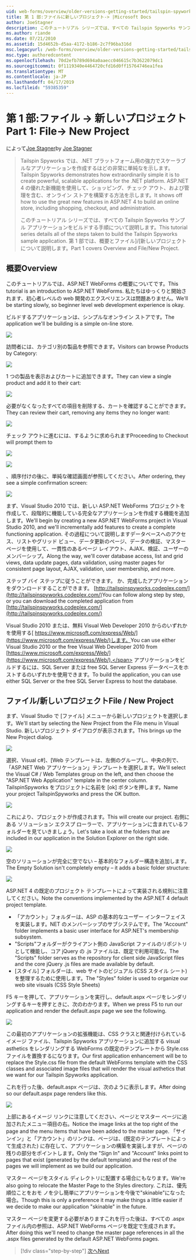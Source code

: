 ```yaml
---
uid: web-forms/overview/older-versions-getting-started/tailspin-spyworks/tailspin-spyworks-part-1
title: 第 1 部:ファイルに新しいプロジェクト-> |Microsoft Docs
author: JoeStagner
description: このチュートリアル シリーズでは、すべての Tailspin Spyworks サンプル アプリケーションをビルドする手順について説明します。 第 1 部では、概要とファイル]/[新しいプロジェクトについて説明します。
ms.author: riande
ms.date: 07/21/2010
ms.assetid: 15d4652b-d5aa-4172-b186-2c7f96ba316d
msc.legacyurl: /web-forms/overview/older-versions-getting-started/tailspin-spyworks/tailspin-spyworks-part-1
msc.type: authoredcontent
ms.openlocfilehash: 70d2efb789d694a0aaecc046615c7b3622079dc1
ms.sourcegitcommit: 0f1119340e4464720cfd16d0ff15764746ea1fea
ms.translationtype: MT
ms.contentlocale: ja-JP
ms.lasthandoff: 04/17/2019
ms.locfileid: "59385359"
---
```

# <a name="part-1-file--new-project"></a><span data-ttu-id="559d1-104">第 1 部:ファイル -> 新しいプロジェクト</span><span class="sxs-lookup"><span data-stu-id="559d1-104">Part 1: File-> New Project</span></span>

<span data-ttu-id="559d1-105">によって[Joe Stagner](https://github.com/JoeStagner)</span><span class="sxs-lookup"><span data-stu-id="559d1-105">by [Joe Stagner](https://github.com/JoeStagner)</span></span>

> <span data-ttu-id="559d1-106">Tailspin Spyworks では、.NET プラットフォーム用の強力でスケーラブルなアプリケーションを作成するはどの非常に単純なを示します。</span><span class="sxs-lookup"><span data-stu-id="559d1-106">Tailspin Spyworks demonstrates how extraordinarily simple it is to create powerful, scalable applications for the .NET platform.</span></span> <span data-ttu-id="559d1-107">ASP.NET 4 の優れた新機能を使用して、ショッピング、チェック アウト、および管理を含む、オンライン ストアを構築する方法を示します。</span><span class="sxs-lookup"><span data-stu-id="559d1-107">It shows off how to use the great new features in ASP.NET 4 to build an online store, including shopping, checkout, and administration.</span></span>
> 
> <span data-ttu-id="559d1-108">このチュートリアル シリーズでは、すべての Tailspin Spyworks サンプル アプリケーションをビルドする手順について説明します。</span><span class="sxs-lookup"><span data-stu-id="559d1-108">This tutorial series details all of the steps taken to build the Tailspin Spyworks sample application.</span></span> <span data-ttu-id="559d1-109">第 1 部では、概要とファイル]/[新しいプロジェクトについて説明します。</span><span class="sxs-lookup"><span data-stu-id="559d1-109">Part 1 covers Overview and File/New Project.</span></span>


## <a id="_Toc260221666"></a>  <span data-ttu-id="559d1-110">概要</span><span class="sxs-lookup"><span data-stu-id="559d1-110">Overview</span></span>

<span data-ttu-id="559d1-111">このチュートリアルでは、ASP.NET WebForms の概要についてです。</span><span class="sxs-lookup"><span data-stu-id="559d1-111">This tutorial is an introduction to ASP.NET WebForms.</span></span> <span data-ttu-id="559d1-112">私たちはゆっくりと開始されます、初心者レベルの web 開発のエクスペリエンスは問題ありません。</span><span class="sxs-lookup"><span data-stu-id="559d1-112">We'll be starting slowly, so beginner level web development experience is okay.</span></span>

<span data-ttu-id="559d1-113">ビルドするアプリケーションは、シンプルなオンライン ストアです。</span><span class="sxs-lookup"><span data-stu-id="559d1-113">The application we'll be building is a simple on-line store.</span></span>

![](tailspin-spyworks-part-1/_static/image1.jpg)


<span data-ttu-id="559d1-114">訪問者には、カテゴリ別の製品を参照できます。</span><span class="sxs-lookup"><span data-stu-id="559d1-114">Visitors can browse Products by Category:</span></span>

![](tailspin-spyworks-part-1/_static/image2.jpg)

<span data-ttu-id="559d1-115">1 つの製品を表示およびカートに追加できます。</span><span class="sxs-lookup"><span data-stu-id="559d1-115">They can view a single product and add it to their cart:</span></span>

![](tailspin-spyworks-part-1/_static/image3.jpg)

<span data-ttu-id="559d1-116">必要がなくなったすべての項目を削除する、カートを確認することができます。</span><span class="sxs-lookup"><span data-stu-id="559d1-116">They can review their cart, removing any items they no longer want:</span></span>

![](tailspin-spyworks-part-1/_static/image4.jpg)

<span data-ttu-id="559d1-117">チェック アウトに進むには、するように求められます</span><span class="sxs-lookup"><span data-stu-id="559d1-117">Proceeding to Checkout will prompt them to</span></span>

![](tailspin-spyworks-part-1/_static/image5.jpg)

![](tailspin-spyworks-part-1/_static/image6.jpg)

<span data-ttu-id="559d1-118">、順序付けの後に、単純な確認画面が参照してください。</span><span class="sxs-lookup"><span data-stu-id="559d1-118">After ordering, they see a simple confirmation screen:</span></span>

![](tailspin-spyworks-part-1/_static/image7.jpg)


<span data-ttu-id="559d1-119">まず、Visual Studio 2010 では、新しい ASP.NET WebForms プロジェクトを作成して、段階的に機能している完全なアプリケーションを作成する機能を追加します。</span><span class="sxs-lookup"><span data-stu-id="559d1-119">We'll begin by creating a new ASP.NET WebForms project in Visual Studio 2010, and we'll incrementally add features to create a complete functioning application.</span></span> <span data-ttu-id="559d1-120">その過程について説明しますデータベースへのアクセス、リストやグリッド ビュー、データ更新のページ、データの検証、マスター ページを使用して、一貫性のあるページ レイアウト、AJAX、検証、ユーザーのメンバーシップ。</span><span class="sxs-lookup"><span data-stu-id="559d1-120">Along the way, we'll cover database access, list and grid views, data update pages, data validation, using master pages for consistent page layout, AJAX, validation, user membership, and more.</span></span>

<span data-ttu-id="559d1-121">ステップ バイ ステップに従うことができます。 か、完成したアプリケーションをダウンロードすることができます。 [http://tailspinspyworks.codeplex.com/](http://tailspinspyworks.codeplex.com/)</span><span class="sxs-lookup"><span data-stu-id="559d1-121">You can follow along step by step, or you can download the completed application from [http://tailspinspyworks.codeplex.com/](http://tailspinspyworks.codeplex.com/)</span></span>

<span data-ttu-id="559d1-122">Visual Studio 2010 または、無料 Visual Web Developer 2010 からのいずれかを使用する[ https://www.microsoft.com/express/Web/](https://www.microsoft.com/express/Web/)します。</span><span class="sxs-lookup"><span data-stu-id="559d1-122">You can use either Visual Studio 2010 or the free Visual Web Developer 2010 from [https://www.microsoft.com/express/Web/](https://www.microsoft.com/express/Web/).</span></span> <span data-ttu-id="559d1-123">アプリケーションをビルドするには、SQL Server または free SQL Server Express データベースをホストするのいずれかを使用できます。</span><span class="sxs-lookup"><span data-stu-id="559d1-123">To build the application, you can use either SQL Server or the free SQL Server Express to host the database.</span></span>

## <a id="_Toc260221667"></a>  <span data-ttu-id="559d1-124">ファイル/新しいプロジェクト</span><span class="sxs-lookup"><span data-stu-id="559d1-124">File / New Project</span></span>

<span data-ttu-id="559d1-125">まず、Visual Studio で [ファイル] メニューから新しいプロジェクトを選択します。</span><span class="sxs-lookup"><span data-stu-id="559d1-125">We'll start by selecting the New Project from the File menu in Visual Studio.</span></span> <span data-ttu-id="559d1-126">新しいプロジェクト ダイアログが表示されます。</span><span class="sxs-lookup"><span data-stu-id="559d1-126">This brings up the New Project dialog.</span></span>

![](tailspin-spyworks-part-1/_static/image8.jpg)

<span data-ttu-id="559d1-127">選択、Visual c#]、[Web テンプレートは、左側のグループし、中央の列で、「ASP.NET Web アプリケーション」テンプレートを選択します。</span><span class="sxs-lookup"><span data-stu-id="559d1-127">We'll select the Visual C# / Web Templates group on the left, and then choose the "ASP.NET Web Application" template in the center column.</span></span> <span data-ttu-id="559d1-128">TailspinSpyworks をプロジェクトに名前を [ok] ボタンを押します。</span><span class="sxs-lookup"><span data-stu-id="559d1-128">Name your project TailspinSpyworks and press the OK button.</span></span>

![](tailspin-spyworks-part-1/_static/image9.jpg)

<span data-ttu-id="559d1-129">これにより、プロジェクトが作成されます。</span><span class="sxs-lookup"><span data-stu-id="559d1-129">This will create our project.</span></span> <span data-ttu-id="559d1-130">右側にある ソリューション エクスプ ローラーで、アプリケーションに含まれているフォルダーを見ていきましょう。</span><span class="sxs-lookup"><span data-stu-id="559d1-130">Let's take a look at the folders that are included in our application in the Solution Explorer on the right side.</span></span>

![](tailspin-spyworks-part-1/_static/image10.jpg)

<span data-ttu-id="559d1-131">空のソリューションが完全に空でない – 基本的なフォルダー構造を追加します。</span><span class="sxs-lookup"><span data-stu-id="559d1-131">The Empty Solution isn't completely empty – it adds a basic folder structure:</span></span>

![](tailspin-spyworks-part-1/_static/image1.png)

<span data-ttu-id="559d1-132">ASP.NET 4 の既定のプロジェクト テンプレートによって実装される規則に注意してください。</span><span class="sxs-lookup"><span data-stu-id="559d1-132">Note the conventions implemented by the ASP.NET 4 default project template.</span></span>

- <span data-ttu-id="559d1-133">「アカウント」フォルダーは、ASP の基本的なユーザー インターフェイスを実装します。NET のメンバーシップのサブシステムです。</span><span class="sxs-lookup"><span data-stu-id="559d1-133">The "Account" folder implements a basic user interface for ASP.NET's membership subsystem.</span></span>
- <span data-ttu-id="559d1-134">"Scripts"フォルダーがクライアント側の JavaScript ファイルのリポジトリとして機能し、コア jQuery の .js ファイルは、既定で利用可能な。</span><span class="sxs-lookup"><span data-stu-id="559d1-134">The "Scripts" folder serves as the repository for client side JavaScript files and the core jQuery .js files are made available by default.</span></span>
- <span data-ttu-id="559d1-135">[スタイル] フォルダーは、web サイトのビジュアル (CSS スタイル シート) を整理するために使用します。</span><span class="sxs-lookup"><span data-stu-id="559d1-135">The "Styles" folder is used to organize our web site visuals (CSS Style Sheets)</span></span>

<span data-ttu-id="559d1-136">F5 キーを押して、アプリケーションを実行し、default.aspx ページをレンダリングするキーを押すときに、次のわかります。</span><span class="sxs-lookup"><span data-stu-id="559d1-136">When we press F5 to run our application and render the default.aspx page we see the following.</span></span>

![](tailspin-spyworks-part-1/_static/image11.jpg)

<span data-ttu-id="559d1-137">この最初のアプリケーションの拡張機能は、CSS クラスと関連付けられているイメージ ファイル、Tailspin Spyworks アプリケーションに追加する visual asthetics をレンダリングする WebForms の既定のテンプレートから Style.css ファイルを置換するになります。</span><span class="sxs-lookup"><span data-stu-id="559d1-137">Our first application enhancement will be to replace the Style.css file from the default WebForms template with the CSS classes and associated image files that will render the visual asthetics that we want for our Tailspin Spyworks application.</span></span>

<span data-ttu-id="559d1-138">これを行った後、default.aspx ページは、次のように表示します。</span><span class="sxs-lookup"><span data-stu-id="559d1-138">After doing so our default.aspx page renders like this.</span></span>

![](tailspin-spyworks-part-1/_static/image12.jpg)

<span data-ttu-id="559d1-139">上部にあるイメージ リンクに注意してください、ページとマスター ページに追加されたメニュー項目の右。</span><span class="sxs-lookup"><span data-stu-id="559d1-139">Notice the image links at the top right of the page and the menu items that have been added to the master page.</span></span> <span data-ttu-id="559d1-140">「サインイン」と「アカウント」のリンクは、ページは、(既定のテンプレートによって生成された) に存在して、アプリケーションの構築を実装しますが、ページの残りの部分をポイントします。</span><span class="sxs-lookup"><span data-stu-id="559d1-140">Only the "Sign In" and "Account" links point to pages that exist (generated by the default template) and the rest of the pages we will implement as we build our application.</span></span>

<span data-ttu-id="559d1-141">マスター ページをスタイル ディレクトリに配置する場合にもなります。</span><span class="sxs-lookup"><span data-stu-id="559d1-141">We're also going to relocate the Master Page to the Styles directory.</span></span> <span data-ttu-id="559d1-142">これは、優先順位ことをおモ ノを少し簡単にアプリケーションを今後で"skinable"になった場合。</span><span class="sxs-lookup"><span data-stu-id="559d1-142">Though this is only a preference it may make things a little easier if we decide to make our application "skinable" in the future.</span></span>

<span data-ttu-id="559d1-143">マスター ページを変更する必要がありますこれを行った後は、すべての .aspx ファイル内の参照は、ASP.NET WebForms ページを既定で生成されます。</span><span class="sxs-lookup"><span data-stu-id="559d1-143">After doing this we'll need to change the master page references in all the .aspx files generated by the default ASP.NET WebForms pages.</span></span>

> [!div class="step-by-step"]
> [<span data-ttu-id="559d1-144">次へ</span><span class="sxs-lookup"><span data-stu-id="559d1-144">Next</span></span>](tailspin-spyworks-part-2.md)
